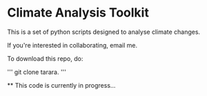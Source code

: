# Climate Analysis Toolkit

This is a set of python scripts designed to analyse climate changes.


If you're interested in collaborating, email me.


To download this repo, do:

'''
git clone tarara.
'''

** This code is currently in progress...

